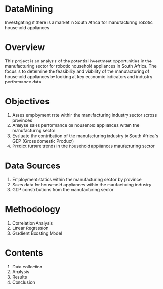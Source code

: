 # DataMining
Investigating if there is a market in South Africa for manufacturing robotic household appliances

# Overview
This project is an analysis of the potential investment opportunities in the manufacturing sector for robotic household appliances in South Africa. The focus is to determine the feasibility and viability of the manufacturing of household appliances by looking at key economic indicators and industry performance data

# Objectives
1. Asses employment rate within the manufacturing industry sector across provinces
2. Analyse sales performance on household appliances within the manufacturing sector
3. Evaluate  the contribution of the manufacturing industry to South Africa's GDP (Gross domestic Product)
4. Predict furture trends in the household appliances maufacturing sector

# Data Sources
1. Employment statics within the manufacturing sector by province
2. Sales data for household appliances within the maufacturing industry
3. GDP constributions from the manufacturing sector

# Methodology
1. Correlation Analysis
2. Linear Regression
3. Gradient Boosting Model

# Contents
1. Data collection
2. Analysis
3. Results
4. Conclusion


